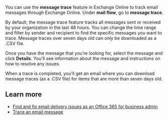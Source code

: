 You can use the **message trace** feature in Exchange Online to track email messages through Exchange Online. Under **mail flow**, go to **message trace**. 

By default, the message trace feature tracks all messages sent or received by your organization in the last 48 hours. You can change the time range and filter by sender and recipient to find the specific messages you want to trace. Message traces over seven days old can only be downloaded as a .CSV file.
 
Once you have the message that you’re looking for, select the message and click **Details**. You'll see information about the message and instructions on how to resolve any issues.
 
When a trace is completed, you'll get an email where you can  download message traces (as a .CSV file) for items that are more than seven days old.

## Learn more
- [Find and fix email delivery issues as an Office 365 for business admin](/exchange/troubleshoot/mail-delivery/email-delivery-issues?azure-portal=true)
- [Trace an email message](/exchange/monitoring/trace-an-email-message/trace-an-email-message?azure-portal=true)
